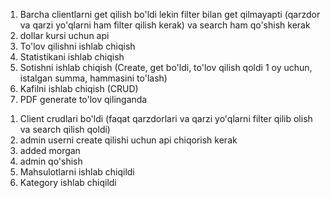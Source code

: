 <!-- Not completed -->

1. Barcha clientlarni get qilish bo'ldi lekin filter bilan get qilmayapti (qarzdor va qarzi yo'qlarni ham filter qilish kerak) va search ham qo'shish kerak
2. dollar kursi uchun api
3. To'lov qilishni ishlab chiqish
4. Statistikani ishlab chiqish
5. Sotishni ishlab chiqish (Create, get bo'ldi, to'lov qilish qoldi 1 oy uchun, istalgan summa, hammasini to'lash)
6. Kafilni ishlab chiqish (CRUD)
7. PDF generate to'lov qilinganda

<!-- Completed -->

1. Client crudlari bo'ldi (faqat qarzdorlari va qarzi yo'qlarni filter qilib olish va search qilish qoldi)
2. admin userni create qilishi uchun api chiqorish kerak
3. added morgan
4. admin qo'shish
5. Mahsulotlarni ishlab chiqildi
6. Kategory ishlab chiqildi
